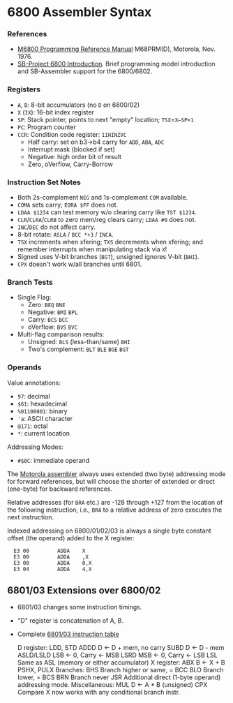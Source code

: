 6800 Assembler Syntax
=====================

### References

- [M6800 Programming Reference Manual][6800ref] M68PRM(D), Motorola, Nov. 1976.
- [SB-Project 6800 Introduction][sb 6800intro]. Brief programming model
  introduction and SB-Assembler support for the 6800/6802.


### Registers

- `A`, `B`: 8-bit accumulators (no `D` on 6800/02)
- `X` (`IX`): 16-bit index register
- `SP`: Stack pointer, points to next "empty" location; `TSX`=`X←SP+1`
- `PC`: Program counter
- `CCR`: Condition code register: `11HINZVC`
  - Half carry: set on b3→b4 carry for `ADD`, `ABA`, `ADC`
  - Interrupt mask (blocked if set)
  - Negative: high order bit of result
  - Zero, oVerflow, Carry-Borrow

### Instruction Set Notes

- Both 2s-complement `NEG` and 1s-complement `COM` available.
- `COMA` sets carry; `EORA $FF` does not.
- `LDAA $1234` can test memory w/o clearing carry like `TST $1234`.
- `CLR`/`CLRA`/`CLRB` to zero mem/reg clears carry; `LDAA #0` does not.
- `INC`/`DEC` do not affect carry.
- 8-bit rotate: `ASLA` / `BCC *+3` / `INCA`.
- `TSX` increments when xfering; `TXS` decrements when xfering;
  and remember interrupts when manipulating stack via `X`!
- Signed uses V-bit branches (`BGT`), unsigned ignores V-bit (`BHI`).
- `CPX` doesn't work w/all branches until 6801.

### Branch Tests

- Single Flag:
  - Zero: `BEQ` `BNE`
  - Negative: `BMI` `BPL`
  - Carry: `BCS` `BCC`
  - oVerflow: `BVS` `BVC`
- Multi-flag comparison results:
  - Unsigned: `BLS` (less-than/same) `BHI`
  - Two's complement: `BLT` `BLE` `BGE` `BGT`

### Operands

Value annotations:
- `97`: decimal
- `$61`: hexadecimal
- `%01100001`: binary
- `'a`: ASCII character
- `@171`: octal
- `*`: current location

Addressing Modes:
- `#$0C`: immediate operand

The [Motorola assembler][masm] always uses extended (two byte)
addressing mode for forward references, but will choose the shorter of
extended or direct (one-byte) for backward references.

Relative addresses (for `BRA` etc.) are -128 through +127 from the
location of the following instruction, i.e., `BRA` to a relative
address of zero executes the next instruction.

Indexed addressing on 6800/01/02/03 is always a single byte constant
offset (the operand) added to the X register:

      E3 00         ADDA    X
      E3 00         ADDA    ,X
      E3 00         ADDA    0,X
      E3 04         ADDA    4,X


6801/03 Extensions over 6800/02
-----------------------------------

- 6801/03 changes some instruction timings.
- "D" register is concatenation of A, B.
- Complete [6801/03 instruction table][6801inst]

    D register:
      LDD, STD
      ADDD          D ← D + mem, no carry
      SUBD          D ← D - mem
      ASLD/LSLD     LSB ← 0, Carry ← MSB
      LSRD          MSB ← 0, Carry ← LSB
      LSL           Same as ASL (memory or either accumulator)
    X register:
      ABX           B ← X + B
      PSHX, PULX
    Branches:
      BHS       Branch higher or same, = BCC
      BLO       Branch lower, = BCS
      BRN       Branch never
      JSR       Additional direct (1-byte operand) addressing mode.
    Miscellaneous:
      MUL       D ← A * B (unsigned)
      CPX       Compare X now works with any conditional branch instr.


<!-------------------------------------------------------------------->
[6800ref]: https://archive.org/stream/bitsavers_motorola68rammingReferenceManualM68PRMDNov76_6944968#page/n0/mode/1up
[6801inst]: https://archive.org/stream/bitsavers_motorola68ReferenceManualMay84_19173732#page/n98/mode/1up
[masm]: https://archive.org/details/bitsavers_motorola68ReferenceManualMay84_19173732/page/n91
[sb 6800intro]: https://www.sbprojects.com/sbasm/6800.php
